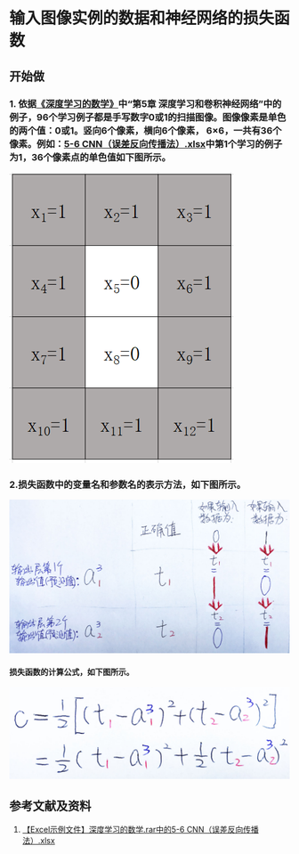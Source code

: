 # 输入图像实例的数据和神经网络的损失函数

## 开始做

### 1. 依据[《深度学习的数学》](https://www.ituring.com.cn/book/2593)中“第5章 深度学习和卷积神经网络”中的例子，96个学习例子都是手写数字0或1的扫描图像。图像像素是单色的两个值：0或1。竖向6个像素，横向6个像素， 6×6，一共有36个像素。例如：[5-6 CNN（误差反向传播法）.xlsx](http://www.ituring.com.cn/book/2593)中第1个学习的例子为1，36个像素点的单色值如下图所示。

![](/images/深度学习/神经网络/输入图像实例的数据和神经网络的损失函数/1a1.png)

### 2.损失函数中的变量名和参数名的表示方法，如下图所示。

![](/images/深度学习/神经网络/输入图像实例的数据和神经网络的损失函数/2a1.jpg)

#### 损失函数的计算公式，如下图所示。

![](/images/深度学习/神经网络/输入图像实例的数据和神经网络的损失函数/2a2.jpg)

## 参考文献及资料

1. [【Excel示例文件】深度学习的数学.rar中的5-6 CNN（误差反向传播法）.xlsx](http://www.ituring.com.cn/book/2593)